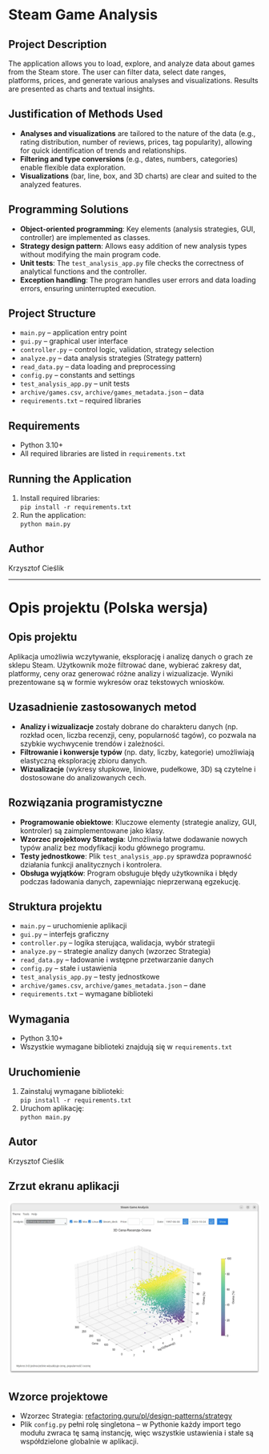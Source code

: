 # Steam Game Analysis

## Project Description

The application allows you to load, explore, and analyze data about games from the Steam store. The user can filter data, select date ranges, platforms, prices, and generate various analyses and visualizations. Results are presented as charts and textual insights.

## Justification of Methods Used

- **Analyses and visualizations** are tailored to the nature of the data (e.g., rating distribution, number of reviews, prices, tag popularity), allowing for quick identification of trends and relationships.
- **Filtering and type conversions** (e.g., dates, numbers, categories) enable flexible data exploration.
- **Visualizations** (bar, line, box, and 3D charts) are clear and suited to the analyzed features.

## Programming Solutions

- **Object-oriented programming**: Key elements (analysis strategies, GUI, controller) are implemented as classes.
- **Strategy design pattern**: Allows easy addition of new analysis types without modifying the main program code.
- **Unit tests**: The `test_analysis_app.py` file checks the correctness of analytical functions and the controller.
- **Exception handling**: The program handles user errors and data loading errors, ensuring uninterrupted execution.

## Project Structure

- `main.py` – application entry point
- `gui.py` – graphical user interface
- `controller.py` – control logic, validation, strategy selection
- `analyze.py` – data analysis strategies (Strategy pattern)
- `read_data.py` – data loading and preprocessing
- `config.py` – constants and settings
- `test_analysis_app.py` – unit tests
- `archive/games.csv`, `archive/games_metadata.json` – data
- `requirements.txt` – required libraries

## Requirements

- Python 3.10+
- All required libraries are listed in `requirements.txt`

## Running the Application

1. Install required libraries:  
   `pip install -r requirements.txt`
2. Run the application:  
   `python main.py`

## Author

Krzysztof Cieślik

---

# Opis projektu (Polska wersja)

## Opis projektu

Aplikacja umożliwia wczytywanie, eksplorację i analizę danych o grach ze sklepu Steam. Użytkownik może filtrować dane, wybierać zakresy dat, platformy, ceny oraz generować różne analizy i wizualizacje. Wyniki prezentowane są w formie wykresów oraz tekstowych wniosków.

## Uzasadnienie zastosowanych metod

- **Analizy i wizualizacje** zostały dobrane do charakteru danych (np. rozkład ocen, liczba recenzji, ceny, popularność tagów), co pozwala na szybkie wychwycenie trendów i zależności.
- **Filtrowanie i konwersje typów** (np. daty, liczby, kategorie) umożliwiają elastyczną eksplorację zbioru danych.
- **Wizualizacje** (wykresy słupkowe, liniowe, pudełkowe, 3D) są czytelne i dostosowane do analizowanych cech.

## Rozwiązania programistyczne

- **Programowanie obiektowe**: Kluczowe elementy (strategie analizy, GUI, kontroler) są zaimplementowane jako klasy.
- **Wzorzec projektowy Strategia**: Umożliwia łatwe dodawanie nowych typów analiz bez modyfikacji kodu głównego programu.
- **Testy jednostkowe**: Plik `test_analysis_app.py` sprawdza poprawność działania funkcji analitycznych i kontrolera.
- **Obsługa wyjątków**: Program obsługuje błędy użytkownika i błędy podczas ładowania danych, zapewniając nieprzerwaną egzekucję.

## Struktura projektu

- `main.py` – uruchomienie aplikacji
- `gui.py` – interfejs graficzny
- `controller.py` – logika sterująca, walidacja, wybór strategii
- `analyze.py` – strategie analizy danych (wzorzec Strategia)
- `read_data.py` – ładowanie i wstępne przetwarzanie danych
- `config.py` – stałe i ustawienia
- `test_analysis_app.py` – testy jednostkowe
- `archive/games.csv`, `archive/games_metadata.json` – dane
- `requirements.txt` – wymagane biblioteki

## Wymagania

- Python 3.10+
- Wszystkie wymagane biblioteki znajdują się w `requirements.txt`

## Uruchomienie

1. Zainstaluj wymagane biblioteki:  
   `pip install -r requirements.txt`
2. Uruchom aplikację:  
   `python main.py`

## Autor

Krzysztof Cieślik

## Zrzut ekranu aplikacji

![Zrzut ekranu aplikacji](image.webp)

## Wzorce projektowe

- Wzorzec Strategia: [refactoring.guru/pl/design-patterns/strategy](https://refactoring.guru/pl/design-patterns/strategy)
- Plik `config.py` pełni rolę singletona – w Pythonie każdy import tego modułu zwraca tę samą instancję, więc wszystkie ustawienia i stałe są współdzielone globalnie w aplikacji.
